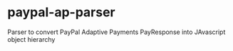 # paypal-ap-parser
Parser to convert PayPal Adaptive Payments PayResponse into JAvascript object hierarchy
